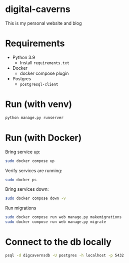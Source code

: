 # digital-caverns
This is my personal website and blog

# Requirements
- Python 3.9
    - Install `requirements.txt`
- Docker
    - docker compose plugin
- Postgres
    - `postgresql-client`

# Run (with venv)
```bash
python manage.py runserver
```

# Run (with Docker)

Bring service up:
 ```bash
 sudo docker compose up
 ```

 Verify services are running:
 ```bash
sudo docker ps
 ```

 Bring services down: 
 ```bash
 sudo docker compose down -v 
 ```

 Run migrations
 ```bash
 sudo docker compose run web manage.py makemigrations
 sudo docker compose run web manage.py migrate 
 ```

# Connect to the db locally
```bash
psql -d digcavernsdb -U postgres -h localhost -p 5432
```

